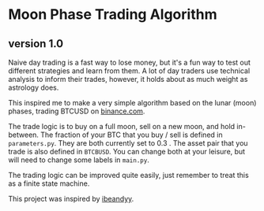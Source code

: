# Moon Phase Trading Algorithm
## version 1.0

Naive day trading is a fast way to lose money, but it's a fun way to test out different strategies and learn from them. A lot of day traders use technical analysis to inform their trades, however, it holds about as much weight as astrology does. 

This inspired me to make a very simple algorithm based on the lunar (moon) phases, trading BTCUSD on [binance.com](https://binance.com/). 

The trade logic is to buy on a full moon, sell on a new moon, and hold in-between. The fraction of your BTC that you buy / sell is defined in `parameters.py`. They are both currently set to 0.3 . The asset pair that you trade is also defined in `BTCBUSD`. You can change both at your leisure, but will need to change some labels in `main.py`.

The trading logic can be improved quite easily, just remember to treat this as a finite state machine.

This project was inspired by [ibeandyy](https://github.com/ibeandyy/lunar_binance_bot).
